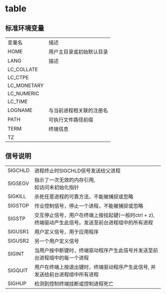 # table

## 标准环境变量

<table>
    <tr>
       <td>变量名</td>
       <td>描述</td>
    </tr>
    <tr>
       <td>HOME</td>
       <td>用户主目录或初始默认目录</td>
    </tr>
    <tr>
       <td>LANG</td>
       <td>描述</td>
    </tr>
    <tr>
       <td>LC_COLLATE</td>
       <td></td>
    </tr>
    <tr>
       <td>LC_CTPE</td>
       <td></td>
    </tr>
    <tr>
       <td>LC_MONETARY</td>
       <td></td>
    </tr>
    <tr>
       <td>LC_NUMERIC</td>
       <td></td>
    </tr>
    <tr>
       <td>LC_TIME</td>
       <td></td>
    </tr>
    <tr>
       <td>LOGNAME</td>
       <td>与当前进程相关联的注册名</td>
    </tr>
    <tr>
       <td>PATH</td>
       <td>可执行文件路径前缀</td>
    </tr>
    <tr>
       <td>TERM</td>
       <td>终端信息</td>
    </tr>
    <tr>
       <td>TZ</td>
       <td></td>
    </tr>
</table>

## 信号说明

<table>
    <tr>
        <td>SIGCHLD</td>
        <td>进程终止时SIGCHLD信号发送给父进程</td>
    </tr>
    <tr>
        <td>SIGSEGV</td>
        <td>指示了一次无效的内存引用, <br>如访问未初始化指针</td>
    </tr>
    <tr>
        <td>SIGKILL</td>
        <td>杀死任意进程的可靠方法，不能被捕捉或忽略</td>
    </tr>
    <tr>
        <td>SIGSTOP</td>
        <td>作业控制信号，停止一个进程，不能被捕捉或忽略</td>
    </tr>
    <tr>
        <td>SIGSTP</td>
        <td>交互停止信号，用户在终端上按挂起键(一般时ctrl + z), 终端驱动产生此信号。发送至前台进程组中的所有进程</td>
    </tr>
    <tr>
        <td>SIGUSR1</td>
        <td>用户定义信号，用于应用程序</td>
    </tr>
    <tr>
        <td>SIGUSR2</td>
        <td>另一个用户定义信号</td>
    </tr>
    <tr>
        <td>SIGINT</td>
        <td>当用户按中断键时，终端驱动程序产生此信号并发送至前台进程组中的每一个进程</td>
    </tr>
    <tr>
        <td>SIGQUIT</td>
        <td>用户在终端上按退出键时，终端驱动程序产生此信号, 并发送给前台进程组中所有进程</td>
    </tr>
    <tr>
        <td>SIGHUP</td>
        <td>检测到控制终端挂断或控制进程死亡</td>
    </tr>
</table>